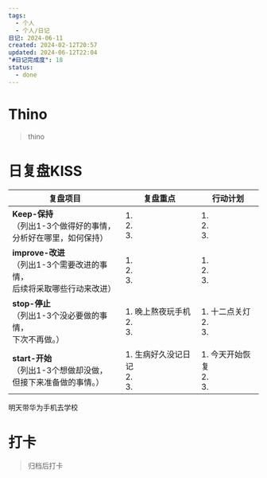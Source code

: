 ```yaml
---
tags:
  - 个人
  - 个人/日记
日记: 2024-06-11
created: 2024-02-12T20:57
updated: 2024-06-12T22:04
"#日记完成度": 18
status:
  - done
---
```


# Thino
> thino

# 日复盘KISS
| **复盘项目**                                             | **复盘重点**                  | **行动计划**                |
| ---------------------------------------------------- | ------------------------- | ----------------------- |
| **Keep-保持**<br>（列出1-3个做得好的事情，<br>   分析好在哪里，如何保持）     | 1.  <br>2. <br>3.         | 1.  <br>2. <br>3.       |
| **improve-改进**<br>（列出1-3个需要改进的事情，<br>  后续将采取哪些行动来改进） | 1.  <br>2. <br>3.         | 1.  <br>2. <br>3.       |
| **stop-停止**<br>（列出1-3个没必要做的事情，<br>下次不再做。）            | 1.  晚上熬夜玩手机<br>2. <br>3.  | 1.  十二点关灯<br>2. <br>3.  |
| **start-开始**<br>（列出1-3个想做却没做，<br>但接下来准备做的事情。）        | 1.  生病好久没记日记<br>2. <br>3. | 1.  今天开始恢复<br>2. <br>3. |

明天带华为手机去学校

# 打卡
> 归档后打卡


